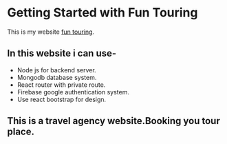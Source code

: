 # Getting Started with Fun Touring

This is my website [fun touring](https://fun-touring.web.app).

## In this website i can use-
* Node js for backend server.
* Mongodb database system.
* React router with private route.
* Firebase google authentication system.
* Use react bootstrap for design.
## This is a travel agency website.Booking you tour place.



